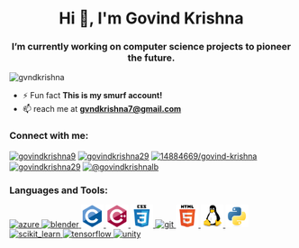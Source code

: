 <h1 align="center">Hi 👋, I'm Govind Krishna</h1>
<h3 align="center">I’m currently working on computer science projects to pioneer the future.</h3>

<p align="left"> <img src="https://komarev.com/ghpvc/?username=gvndkrishna&label=Profile%20views&color=0e75b6&style=flat" alt="gvndkrishna" /> </p>

- ⚡ Fun fact **This is my smurf account!**
- 📫 reach me at **gvndkrishna7@gmail.com**


<!-- BLOG-POST-LIST:START -->
<!-- BLOG-POST-LIST:END -->

<h3 align="left">Connect with me:</h3>
<p align="left">
<a href="https://twitter.com/govindkrishna9" target="blank"><img align="center" src="https://socialb.co.uk/wp-content/uploads/2017/04/Twitter_logo_bird_transparent_png-1024x831.png" alt="govindkrishna9" height="30" width="40" /></a>
<a href="https://linkedin.com/in/govindkrishna29" target="blank"><img align="center" src="http://lzmarieauthor.com/wp-content/uploads/2014/05/linkedin-icon-1024x1024.png" alt="govindkrishna29" height="30" width="40" /></a>
<a href="https://stackoverflow.com/users/14884669/govind-krishna" target="blank"><img align="center" src="https://cdn3.iconfinder.com/data/icons/inficons/512/stackoverflow.png" alt="14884669/govind-krishna" height="30" width="40" /></a>
<a href="https://kaggle.com/govindkrishna29" target="blank"><img align="center" src="https://cdn4.iconfinder.com/data/icons/logos-and-brands/512/189_Kaggle_logo_logos-512.png" alt="govindkrishna29" height="30" width="40" /></a>
<a href="https://medium.com/@govindkrishnalb" target="blank"><img align="center" src="https://cdn.mos.cms.futurecdn.net/uazw6gFQuEC29mxMM55Tpb-1200-80.jpg" alt="@govindkrishnalb" height="30" width="40" /></a>
</p>

<h3 align="left">Languages and Tools:</h3>
<p align="left"> <a href="https://azure.microsoft.com/en-in/" target="_blank"> <img src="https://www.vectorlogo.zone/logos/microsoft_azure/microsoft_azure-icon.svg" alt="azure" width="40" height="40"/> </a> <a href="https://www.blender.org/" target="_blank"> <img src="https://download.blender.org/branding/community/blender_community_badge_white.svg" alt="blender" width="40" height="40"/> </a> <a href="https://www.cprogramming.com/" target="_blank"> <img src="https://raw.githubusercontent.com/devicons/devicon/master/icons/c/c-original.svg" alt="c" width="40" height="40"/> </a> <a href="https://www.w3schools.com/cpp/" target="_blank"> <img src="https://raw.githubusercontent.com/devicons/devicon/master/icons/cplusplus/cplusplus-original.svg" alt="cplusplus" width="40" height="40"/> </a> <a href="https://www.w3schools.com/css/" target="_blank"> <img src="https://raw.githubusercontent.com/devicons/devicon/master/icons/css3/css3-original-wordmark.svg" alt="css3" width="40" height="40"/>  <a href="https://git-scm.com/" target="_blank"> <img src="https://www.vectorlogo.zone/logos/git-scm/git-scm-icon.svg" alt="git" width="40" height="40"/> </a> <a href="https://www.w3.org/html/" target="_blank"> <img src="https://raw.githubusercontent.com/devicons/devicon/master/icons/html5/html5-original-wordmark.svg" alt="html5" width="40" height="40"/> </a>  <a href="https://www.linux.org/" target="_blank"> <img src="https://raw.githubusercontent.com/devicons/devicon/master/icons/linux/linux-original.svg" alt="linux" width="40" height="40"/> </a>  <a href="https://www.python.org" target="_blank"> <img src="https://raw.githubusercontent.com/devicons/devicon/master/icons/python/python-original.svg" alt="python" width="40" height="40"/> </a> <a href="https://scikit-learn.org/" target="_blank"> <img src="https://upload.wikimedia.org/wikipedia/commons/0/05/Scikit_learn_logo_small.svg" alt="scikit_learn" width="40" height="40"/> </a> <a href="https://www.tensorflow.org" target="_blank"> <img src="https://www.vectorlogo.zone/logos/tensorflow/tensorflow-icon.svg" alt="tensorflow" width="40" height="40"/> </a> <a href="https://unity.com/" target="_blank"> <img src="https://www.vectorlogo.zone/logos/unity3d/unity3d-icon.svg" alt="unity" width="40" height="40"/> </a> </p>
